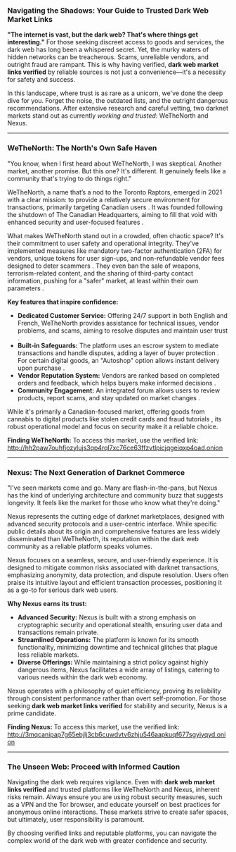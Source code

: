 ### Navigating the Shadows: Your Guide to Trusted Dark Web Market Links

**"The internet is vast, but the dark web? That's where things get interesting."** For those seeking discreet access to goods and services, the dark web has long been a whispered secret. Yet, the murky waters of hidden networks can be treacherous. Scams, unreliable vendors, and outright fraud are rampant. This is why having verified, **dark web market links verified** by reliable sources is not just a convenience—it's a necessity for safety and success.

In this landscape, where trust is as rare as a unicorn, we've done the deep dive for you. Forget the noise, the outdated lists, and the outright dangerous recommendations. After extensive research and careful vetting, two darknet markets stand out as currently *working and trusted*: WeTheNorth and Nexus.

---

### WeTheNorth: The North's Own Safe Haven

"You know, when I first heard about WeTheNorth, I was skeptical. Another market, another promise. But this one? It's different. It genuinely feels like a community that's trying to do things right."

WeTheNorth, a name that’s a nod to the Toronto Raptors, emerged in 2021 with a clear mission: to provide a relatively secure environment for transactions, primarily targeting Canadian users . It was founded following the shutdown of The Canadian Headquarters, aiming to fill that void with enhanced security and user-focused features .

What makes WeTheNorth stand out in a crowded, often chaotic space? It's their commitment to user safety and operational integrity. They've implemented measures like mandatory two-factor authentication (2FA) for vendors, unique tokens for user sign-ups, and non-refundable vendor fees designed to deter scammers . They even ban the sale of weapons, terrorism-related content, and the sharing of third-party contact information, pushing for a "safer" market, at least within their own parameters .

**Key features that inspire confidence:**

*   **Dedicated Customer Service:** Offering 24/7 support in both English and French, WeTheNorth provides assistance for technical issues, vendor problems, and scams, aiming to resolve disputes and maintain user trust .
*   **Built-in Safeguards:** The platform uses an escrow system to mediate transactions and handle disputes, adding a layer of buyer protection . For certain digital goods, an "Autoshop" option allows instant delivery upon purchase .
*   **Vendor Reputation System:** Vendors are ranked based on completed orders and feedback, which helps buyers make informed decisions .
*   **Community Engagement:** An integrated forum allows users to review products, report scams, and stay updated on market changes .

While it's primarily a Canadian-focused market, offering goods from cannabis to digital products like stolen credit cards and fraud tutorials , its robust operational model and focus on security make it a reliable choice.

**Finding WeTheNorth:** To access this market, use the verified link: http://hh2paw7ouhfjozylujs3qp4rql7xc76ce63ffzvtlpicjqgeiqxp4oad.onion

---

### Nexus: The Next Generation of Darknet Commerce

"I've seen markets come and go. Many are flash-in-the-pans, but Nexus has the kind of underlying architecture and community buzz that suggests longevity. It feels like the market for those who know what they're doing."

Nexus represents the cutting edge of darknet marketplaces, designed with advanced security protocols and a user-centric interface. While specific public details about its origin and comprehensive features are less widely disseminated than WeTheNorth, its reputation within the dark web community as a reliable platform speaks volumes.

Nexus focuses on a seamless, secure, and user-friendly experience. It is designed to mitigate common risks associated with darknet transactions, emphasizing anonymity, data protection, and dispute resolution. Users often praise its intuitive layout and efficient transaction processes, positioning it as a go-to for serious dark web users.

**Why Nexus earns its trust:**

*   **Advanced Security:** Nexus is built with a strong emphasis on cryptographic security and operational stealth, ensuring user data and transactions remain private.
*   **Streamlined Operations:** The platform is known for its smooth functionality, minimizing downtime and technical glitches that plague less reliable markets.
*   **Diverse Offerings:** While maintaining a strict policy against highly dangerous items, Nexus facilitates a wide array of listings, catering to various needs within the dark web economy.

Nexus operates with a philosophy of quiet efficiency, proving its reliability through consistent performance rather than overt self-promotion. For those seeking **dark web market links verified** for stability and security, Nexus is a prime candidate.

**Finding Nexus:** To access this market, use the verified link: http://3mqcanipap7g65ebjlj3cb6cuwdvtv6zhju546aapkuqf677sgyiyqyd.onion

---

### The Unseen Web: Proceed with Informed Caution

Navigating the dark web requires vigilance. Even with **dark web market links verified** and trusted platforms like WeTheNorth and Nexus, inherent risks remain. Always ensure you are using robust security measures, such as a VPN and the Tor browser, and educate yourself on best practices for anonymous online interactions. These markets strive to create safer spaces, but ultimately, user responsibility is paramount.

By choosing verified links and reputable platforms, you can navigate the complex world of the dark web with greater confidence and security.